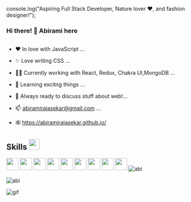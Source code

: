 console.log("Aspiring Full Stack Developer, Nature lover ❤️, and fashion designer!");

### Hi there! 👋 Abirami here
<img  src="https://c.tenor.com/zMdZBjJ7gPkAAAAd/aesthetic-wallpaper.gif" alt=""/>


- ❤  In love with JavaScript ...

- ✨  Love writing CSS ...

- 👩‍💻  Currently working with React, Redux, Chakra UI,MongoDB ...

- 🤔  Learning excitng things ...

- 💬  Always ready to discuss stuff about web!...

- 📫  abiramirajasekar@gmail.com ...

- 🕸   https://abiramirajasekar.github.io/

<div display=flex>
<h2> Skills <img src = "https://media2.giphy.com/media/QssGEmpkyEOhBCb7e1/giphy.gif?cid=ecf05e47a0n3gi1bfqntqmob8g9aid1oyj2wr3ds3mg700bl&rid=giphy.gif" width = 28px> </h2></div>
 <div>
 <img width ='32px' src ='https://media1.giphy.com/media/du3J3cXyzhj75IOgvA/giphy.gif?cid=ecf05e47x2g034i9pzwtzzsd3xgg2w9nr94t4tflbbgo3008&rid=giphy.gif'>
 <img width ='32px' src =https://img.icons8.com/color/344/javascript--v1.png'> 
 <img width ='32px' src ='https://img.icons8.com/color/344/html-5--v1.png'> 
 <img width ='32px' src ='https://img.icons8.com/color/452/css3.png'>
 <img width ='32px' src ='https://cdn.iconscout.com/icon/free/png-256/bootstrap-6-1175203.png'> 
 <img width ='32px' src ='https://tse1.mm.bing.net/th?id=OIP.yPRN87C9vjrdtIBY7UTAiAHaGs&pid=Api&P=0'> 
 <img width ='32px' src ='https://tse4.mm.bing.net/th?id=OIP.txPPpKqWC6V6aRqGzTJUDQAAAA&pid=Api&P=0'>
 <img width ='32px' src ='https://tse4.mm.bing.net/th?id=OIP.1fZjQpkRMKTBGN_7H5YnFwHaGL&pid=Api&P=0'> 
 <img width ='32px' src ='https://tse2.mm.bing.net/th?id=OIP.xQJlilCdJ7U2ebPvc8DYLwHaIJ&pid=Api&P=0'> 

 <img align="center" src="https://github-readme-stats.vercel.app/api/top-langs?username=Abiramirajasekar&show_icons=true&locale=en&layout=compact" alt="abi" />
 
<p><img align="center" src="https://github-readme-streak-stats.herokuapp.com/?user=Abiramirajasekar&" alt="abi" /></p>
 
 <img paddingleft=20% src="https://c.tenor.com/S59bPkT0pqcAAAAC/programming.gif" alt="gif" />
 </div>




                                                                                              
